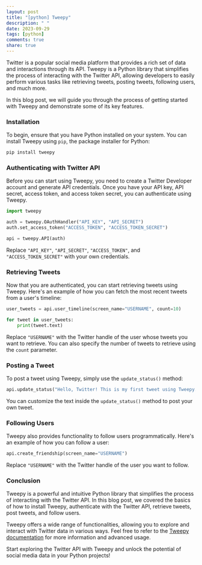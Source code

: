 ```yaml
---
layout: post
title: "[python] Tweepy"
description: " "
date: 2023-09-29
tags: [python]
comments: true
share: true
---
```


Twitter is a popular social media platform that provides a rich set of data and interactions through its API. Tweepy is a Python library that simplifies the process of interacting with the Twitter API, allowing developers to easily perform various tasks like retrieving tweets, posting tweets, following users, and much more.

In this blog post, we will guide you through the process of getting started with Tweepy and demonstrate some of its key features.

### Installation

To begin, ensure that you have Python installed on your system. You can install Tweepy using `pip`, the package installer for Python:

```python
pip install tweepy
```

### Authenticating with Twitter API

Before you can start using Tweepy, you need to create a Twitter Developer account and generate API credentials. Once you have your API key, API secret, access token, and access token secret, you can authenticate using Tweepy.

```python
import tweepy

auth = tweepy.OAuthHandler("API_KEY", "API_SECRET")
auth.set_access_token("ACCESS_TOKEN", "ACCESS_TOKEN_SECRET")

api = tweepy.API(auth)
```

Replace `"API_KEY"`, `"API_SECRET"`, `"ACCESS_TOKEN"`, and `"ACCESS_TOKEN_SECRET"` with your own credentials.

### Retrieving Tweets

Now that you are authenticated, you can start retrieving tweets using Tweepy. Here's an example of how you can fetch the most recent tweets from a user's timeline:

```python
user_tweets = api.user_timeline(screen_name="USERNAME", count=10)

for tweet in user_tweets:
    print(tweet.text)
```

Replace `"USERNAME"` with the Twitter handle of the user whose tweets you want to retrieve. You can also specify the number of tweets to retrieve using the `count` parameter.

### Posting a Tweet

To post a tweet using Tweepy, simply use the `update_status()` method:

```python
api.update_status("Hello, Twitter! This is my first tweet using Tweepy.")
```

You can customize the text inside the `update_status()` method to post your own tweet.

### Following Users

Tweepy also provides functionality to follow users programmatically. Here's an example of how you can follow a user:

```python
api.create_friendship(screen_name="USERNAME")
```

Replace `"USERNAME"` with the Twitter handle of the user you want to follow.

### Conclusion

Tweepy is a powerful and intuitive Python library that simplifies the process of interacting with the Twitter API. In this blog post, we covered the basics of how to install Tweepy, authenticate with the Twitter API, retrieve tweets, post tweets, and follow users.

Tweepy offers a wide range of functionalities, allowing you to explore and interact with Twitter data in various ways. Feel free to refer to the [Tweepy documentation](https://docs.tweepy.org/) for more information and advanced usage.

Start exploring the Twitter API with Tweepy and unlock the potential of social media data in your Python projects!